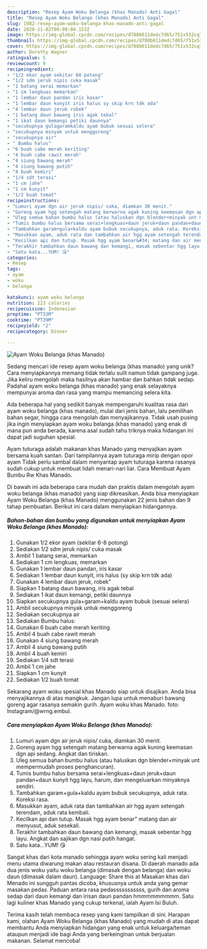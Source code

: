 ```yaml
---
description: "Resep Ayam Woku Belanga (khas Manado) Anti Gagal"
title: "Resep Ayam Woku Belanga (khas Manado) Anti Gagal"
slug: 1982-resep-ayam-woku-belanga-khas-manado-anti-gagal
date: 2020-11-02T00:09:04.153Z
image: https://img-global.cpcdn.com/recipes/d788b611dedc7d65/751x532cq70/ayam-woku-belanga-khas-manado-foto-resep-utama.jpg
thumbnail: https://img-global.cpcdn.com/recipes/d788b611dedc7d65/751x532cq70/ayam-woku-belanga-khas-manado-foto-resep-utama.jpg
cover: https://img-global.cpcdn.com/recipes/d788b611dedc7d65/751x532cq70/ayam-woku-belanga-khas-manado-foto-resep-utama.jpg
author: Dorothy Wagner
ratingvalue: 5
reviewcount: 9
recipeingredient:
- "1/2 ekor ayam sekitar 68 potong"
- "1/2 sdm jeruk nipis cuka masak"
- "1 batang serai memarkan"
- "1 cm lengkuas memarkan"
- "1 lembar daun pandan iris kasar"
- "1 lembar daun kunyit iris halus sy skip krn tdk ada"
- "4 lembar daun jeruk robek"
- "1 batang daun bawang iris agak tebal"
- "1 ikat daun kemangi petiki daunnya"
- "secukupnya gulagaramkaldu ayam bubuk sesuai selera"
- "secukupnya minyak untuk menggoreng"
- "secukupnya air"
- " Bumbu halus"
- "6 buah cabe merah keriting"
- "4 buah cabe rawit merah"
- "4 siung bawang merah"
- "4 siung bawang putih"
- "4 buah kemiri"
- "1/4 sdt terasi"
- "1 cm jahe"
- "1 cm kunyit"
- "1/2 buah tomat"
recipeinstructions:
- "Lumuri ayam dgn air jeruk nipis/ cuka, diamkan 30 menit."
- "Goreng ayam hgg setengah matang berwarna agak kuning keemasan dgn api sedang. Angkat dan tiriskan."
- "Uleg semua bahan bumbu halus (atau haluskan dgn blender+minyak unt mempermudah proses penghancuran)."
- "Tumis bumbu halus bersama serai+lengkuas+daun jeruk+daun pandan+daun kunyit hgg layu, harum, dan mengeluarkan minyaknya sendiri."
- "Tambahkan garam+gula+kaldu ayam bubuk secukupnya, aduk rata. Koreksi rasa."
- "Masukkan ayam, aduk rata dan tambahkan air hgg ayam setengah terendam, aduk rata kembali."
- "Kecilkan api dan tutup. Masak hgg ayam benar&#34; matang dan air menyusut, aduk sesekali."
- "Terakhir tambahkan daun bawang dan kemangi, masak sebentar hgg layu. Angkat dan sajikan dgn nasi putih hangat."
- "Satu kata...YUM! 😘"
categories:
- Resep
tags:
- ayam
- woku
- belanga

katakunci: ayam woku belanga 
nutrition: 223 calories
recipecuisine: Indonesian
preptime: "PT33M"
cooktime: "PT39M"
recipeyield: "2"
recipecategory: Dinner

---
```



![Ayam Woku Belanga (khas Manado)](https://img-global.cpcdn.com/recipes/d788b611dedc7d65/751x532cq70/ayam-woku-belanga-khas-manado-foto-resep-utama.jpg)

Sedang mencari ide resep ayam woku belanga (khas manado) yang unik? Cara menyiapkannya memang tidak terlalu sulit namun tidak gampang juga. Jika keliru mengolah maka hasilnya akan hambar dan bahkan tidak sedap. Padahal ayam woku belanga (khas manado) yang enak selayaknya mempunyai aroma dan rasa yang mampu memancing selera kita.

Ada beberapa hal yang sedikit banyak mempengaruhi kualitas rasa dari ayam woku belanga (khas manado), mulai dari jenis bahan, lalu pemilihan bahan segar, hingga cara mengolah dan menyajikannya. Tidak usah pusing jika ingin menyiapkan ayam woku belanga (khas manado) yang enak di mana pun anda berada, karena asal sudah tahu triknya maka hidangan ini dapat jadi suguhan spesial.

Ayam tuturaga adalah makanan khas Manado yang menyajikan ayam bersama kuah santan. Dari tampilannya ayam tuturaga mirip dengan opor ayam Tidak perlu sambal dalam menyantap ayam tuturaga karena rasanya sudah cukup untuk membuat lidah menari-nari liar. Cara Membuat Ayam Bumbu Rw Khas Manado.


Di bawah ini ada beberapa cara mudah dan praktis dalam mengolah ayam woku belanga (khas manado) yang siap dikreasikan. Anda bisa menyiapkan Ayam Woku Belanga (khas Manado) menggunakan 22 jenis bahan dan 9 tahap pembuatan. Berikut ini cara dalam menyiapkan hidangannya.

<!--inarticleads1-->

##### Bahan-bahan dan bumbu yang digunakan untuk menyiapkan Ayam Woku Belanga (khas Manado):

1. Gunakan 1/2 ekor ayam (sekitar 6-8 potong)
1. Sediakan 1/2 sdm jeruk nipis/ cuka masak
1. Ambil 1 batang serai, memarkan
1. Sediakan 1 cm lengkuas, memarkan
1. Gunakan 1 lembar daun pandan, iris kasar
1. Sediakan 1 lembar daun kunyit, iris halus (sy skip krn tdk ada)
1. Gunakan 4 lembar daun jeruk, robek&#34;
1. Siapkan 1 batang daun bawang, iris agak tebal
1. Sediakan 1 ikat daun kemangi, petiki daunnya
1. Siapkan secukupnya gula+garam+kaldu ayam bubuk (sesuai selera)
1. Ambil secukupnya minyak untuk menggoreng
1. Sediakan secukupnya air
1. Sediakan  Bumbu halus:
1. Gunakan 6 buah cabe merah keriting
1. Ambil 4 buah cabe rawit merah
1. Gunakan 4 siung bawang merah
1. Ambil 4 siung bawang putih
1. Ambil 4 buah kemiri
1. Sediakan 1/4 sdt terasi
1. Ambil 1 cm jahe
1. Siapkan 1 cm kunyit
1. Sediakan 1/2 buah tomat


Sekarang ayam woku spesial khas Manado siap untuk disajikan. Anda bisa menyajikannya di atas mangkuk. Jangan lupa untuk menaburi bawang goreng agar rasanya semakin gurih. Ayam woku khas Manado. foto: Instagram/@wrng.embul. 

<!--inarticleads2-->

##### Cara menyiapkan Ayam Woku Belanga (khas Manado):

1. Lumuri ayam dgn air jeruk nipis/ cuka, diamkan 30 menit.
1. Goreng ayam hgg setengah matang berwarna agak kuning keemasan dgn api sedang. Angkat dan tiriskan.
1. Uleg semua bahan bumbu halus (atau haluskan dgn blender+minyak unt mempermudah proses penghancuran).
1. Tumis bumbu halus bersama serai+lengkuas+daun jeruk+daun pandan+daun kunyit hgg layu, harum, dan mengeluarkan minyaknya sendiri.
1. Tambahkan garam+gula+kaldu ayam bubuk secukupnya, aduk rata. Koreksi rasa.
1. Masukkan ayam, aduk rata dan tambahkan air hgg ayam setengah terendam, aduk rata kembali.
1. Kecilkan api dan tutup. Masak hgg ayam benar&#34; matang dan air menyusut, aduk sesekali.
1. Terakhir tambahkan daun bawang dan kemangi, masak sebentar hgg layu. Angkat dan sajikan dgn nasi putih hangat.
1. Satu kata...YUM! 😘


Sangat khas dari kota manado sehingga ayam woku sering kali menjadi menu utama diwarung makan atau restauran disana. Di daerah manado ada dua jenis woku yaitu woku belanga (dimasak dengan belanga) dan woku daun (dimasak dalam daun). Language: Share this at Masakan khas dari Menado ini sungguh pantas dicoba, khususnya untuk anda yang gemar masakan pedas. Paduan antara rasa pedasssssssssss, gurih dan aroma sedap dari daun kemangi dan irisan daun pandan hmmmmmmmmm. Satu lagi kuliner khas Manado yang cukup terkenal, ialah Ayam Isi Buluh. 

Terima kasih telah membaca resep yang kami tampilkan di sini. Harapan kami, olahan Ayam Woku Belanga (khas Manado) yang mudah di atas dapat membantu Anda menyiapkan hidangan yang enak untuk keluarga/teman ataupun menjadi ide bagi Anda yang berkeinginan untuk berjualan makanan. Selamat mencoba!
